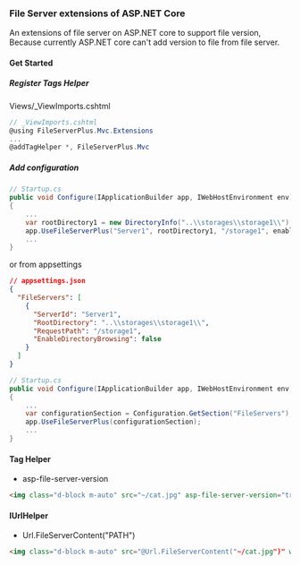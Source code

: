 ### File Server extensions of ASP.NET Core

An extensions of file server on ASP.NET core to support file version,
Because currently ASP.NET core can't add version to file from file server.

#### Get Started

##### Register Tags Helper
Views/_ViewImports.cshtml

```csharp
// _ViewImports.cshtml
@using FileServerPlus.Mvc.Extensions
... 
@addTagHelper *, FileServerPlus.Mvc
```

##### Add configuration

```csharp
// Startup.cs
public void Configure(IApplicationBuilder app, IWebHostEnvironment env)
{
    ...
    var rootDirectory1 = new DirectoryInfo("..\\storages\\storage1\\");
    app.UseFileServerPlus("Server1", rootDirectory1, "/storage1", enableDirectoryBrowsing: true);
    ...
}
```

or from appsettings

```json
// appsettings.json
{
  "FileServers": [
    {
      "ServerId": "Server1",
      "RootDirectory": "..\\storages\\storage1\\",
      "RequestPath": "/storage1",
      "EnableDirectoryBrowsing": false
    }
  ]
}
```

```csharp
// Startup.cs
public void Configure(IApplicationBuilder app, IWebHostEnvironment env)
{
    ...
    var configurationSection = Configuration.GetSection("FileServers");
    app.UseFileServerPlus(configurationSection);
    ...
}
```

#### Tag Helper 
- asp-file-server-version

```html
<img class="d-block m-auto" src="~/cat.jpg" asp-file-server-version="true" width="200" alt="Sample cat" />
```

#### IUrlHelper
- Url.FileServerContent("PATH")

```html
<img class="d-block m-auto" src="@Url.FileServerContent("~/cat.jpg")" width="200" alt="Sample cat" />
```
